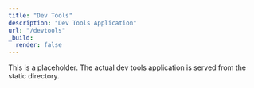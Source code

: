 ```yaml
---
title: "Dev Tools"
description: "Dev Tools Application"
url: "/devtools"
_build:
  render: false
---
```


This is a placeholder. The actual dev tools application is served from the static directory.
